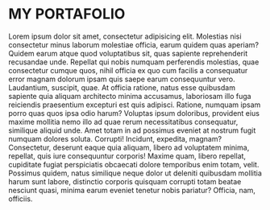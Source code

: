 # MY PORTAFOLIO

Lorem ipsum dolor sit amet, consectetur adipisicing elit. Molestias nisi consectetur minus laborum molestiae officia, earum quidem quas aperiam? Quidem earum atque quod voluptatibus sit, quas sapiente reprehenderit recusandae unde.
Repellat qui nobis numquam perferendis molestias, quae consectetur cumque quos, nihil officia ex quo cum facilis a consequatur error magnam dolorum ipsam quis saepe earum consequuntur vero. Laudantium, suscipit, quae.
At officia ratione, natus esse quibusdam sapiente quia aliquam architecto minima accusamus, laboriosam illo fuga reiciendis praesentium excepturi est quis adipisci. Ratione, numquam ipsam porro quas quos ipsa odio harum?
Voluptas ipsum doloribus, provident eius maxime mollitia nemo illo ad quae rerum necessitatibus consequatur, similique aliquid unde. Amet totam in ad possimus eveniet at nostrum fugit numquam dolores soluta. Corrupti!
Incidunt, expedita, magnam? Consectetur, deserunt eaque quia aliquam, libero ad voluptatem minima, repellat, quis iure consequuntur corporis! Maxime quam, libero repellat, cupiditate fugiat perspiciatis obcaecati dolore temporibus enim totam, velit.
Possimus quidem, natus similique neque dolor ut deleniti quibusdam mollitia harum sunt labore, distinctio corporis quisquam corrupti totam beatae nesciunt quasi, minima earum eveniet tenetur nobis pariatur? Officia, nam, officiis.
